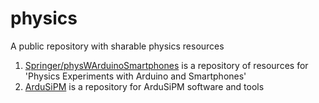 # physics
A public repository with sharable physics resources

1. [Springer/physWArduinoSmartphones](Springer/physWArduinoSmartphones) is a repository of resources for 'Physics Experiments with Arduino and Smartphones'
1. [ArduSiPM](ArduSiPM) is a repository for ArduSiPM software and tools
